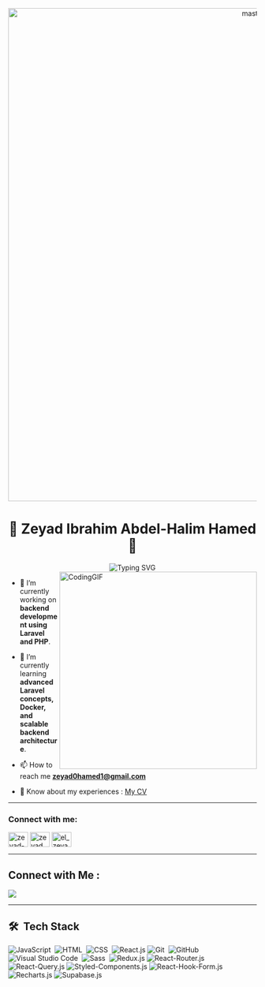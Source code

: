 <div align="center">
<img alt="masterGIF" width="1000" src="https://media.tenor.com/3bTxZ4HdrysAAAAd/pixels-neon.gif">
</div>
<h1 align="center">👋 Zeyad Ibrahim Abdel-Halim Hamed 👋</h1>
<div align="center">
<img src="https://readme-typing-svg.herokuapp.com?font=Antonio&weight=600&size=45&pause=1000&color=1F8000&center=true&vCenter=true&random=false&width=435&height=100&lines=Backend+Developer" alt="Typing SVG" />
</div>
<img align="right" alt="CodingGIF" width="400" src="https://user-images.githubusercontent.com/57133330/188281408-c67df9ee-fd1f-4b37-833b-f02848f1ce02.gif">

- 🔭 I’m currently working on **backend development using Laravel and PHP**.

- 🌱 I’m currently learning **advanced Laravel concepts, Docker, and scalable backend architecture**.

- 📫 How to reach me **zeyad0hamed1@gmail.com**

- 📄 Know about my experiences : <a href="https://drive.google.com/file/d/1cAMui0P1CzA9vadTCDyOd0sLoMHQzFwI/view?usp=sharing" target="blank"> My CV </a>

---

<h3 align="left">Connect with me:</h3>
<p align="left">
<a href="https://linkedin.com/in/zeyad-hamed-backend-developer" target="blank"><img align="center" src="https://raw.githubusercontent.com/rahuldkjain/github-profile-readme-generator/master/src/images/icons/Social/linked-in-alt.svg" alt="zeyad-hamed-backend-developer" height="30" width="40" /></a>
<a href="https://fb.com/zeyad.hamed.96995" target="blank"><img align="center" src="https://raw.githubusercontent.com/rahuldkjain/github-profile-readme-generator/master/src/images/icons/Social/facebook.svg" alt="zeyad.hamed.96995" height="30" width="40" /></a>
<a href="https://instagram.com/el_zeyado" target="blank"><img align="center" src="https://raw.githubusercontent.com/rahuldkjain/github-profile-readme-generator/master/src/images/icons/Social/instagram.svg" alt="el_zeyado" height="30" width="40" /></a>
</p>

---

## Connect with Me :

<a href="https://linkedin.com/in/zeyad-hamed-backend-developer" target="_blank"><img src="https://img.shields.io/badge/-Omar%20Elsayed-0077B5?style=for-the-badge&logo=Linkedin&logoColor=white"/></a>

---

## 🛠 &nbsp;Tech Stack
![JavaScript](https://img.shields.io/badge/-JavaScript-05122A?style=flat&logo=javascript)&nbsp;
![HTML](https://img.shields.io/badge/-HTML-05122A?style=flat&logo=HTML5)&nbsp;
![CSS](https://img.shields.io/badge/-CSS-05122A?style=flat&logo=CSS3&logoColor=1572B6)&nbsp;
![React.js](https://img.shields.io/badge/-React-05122A?style=flat&logo=react)
![Git](https://img.shields.io/badge/-Git-05122A?style=flat&logo=git)&nbsp;
![GitHub](https://img.shields.io/badge/-GitHub-05122A?style=flat&logo=github)&nbsp;
![Visual Studio Code](https://img.shields.io/badge/-Visual%20Studio%20Code-05122A?style=flat&logo=visual-studio-code&logoColor=007ACC)&nbsp;
![Sass](https://img.shields.io/badge/-Sass-05122A?style=flat&logo=sass)&nbsp;
 ![Redux.js](https://img.shields.io/badge/-Redux-05122A?style=plastic&logo=Redux)
  ![React-Router.js](https://img.shields.io/badge/-React_Router-05122A?style=plastic&logo=react-router)
  ![React-Query.js](https://img.shields.io/badge/-React_Query-05122A?style=plastic&logo=react-query)
  ![Styled-Components.js](https://img.shields.io/badge/-Styled_Components-05122A?style=plastic&logo=styled-components)
  ![React-Hook-Form.js](https://img.shields.io/badge/-React_Hook_Form-05122A?style=plastic&logo=react-hook-form)
  ![Recharts.js](https://img.shields.io/badge/-Recharts-05122A?style=plastic&logo=recharts)
  ![Supabase.js](https://img.shields.io/badge/-Supabase-05122A?style=plastic&logo=supabase)

